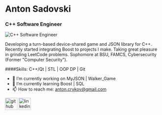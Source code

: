 # Anton Sadovski
### C++ Software Engineer
![C++ Software Engineer](https://arturssmirnovs.github.io/github-profile-readme-generator/images/banner.png)

Developing a turn-based device-shared game and JSON library for C++. Recently started integrating Boost to projects I make.
Taking great pleasure in grinding LeetCode problems.
Sophomore at BSU, FAMCS, Cybersecurity (Former "Computer Security").



####Skills: C++/Qt | STL | OOP DP | Git

- 🔭 I’m currently working on MyJSON | Walker_Game 
- 🌱 I’m currently learning Boost | SQL 
- 📫 How to reach me: anton.crykov@gmail.com 


[<img src='https://cdn.jsdelivr.net/npm/simple-icons@3.0.1/icons/github.svg' alt='github' height='40'>](https://github.com/Crucinio)  [<img src='https://cdn.jsdelivr.net/npm/simple-icons@3.0.1/icons/linkedin.svg' alt='linkedin' height='40'>](https://www.linkedin.com/in/anton-sadovski-8b50122b0/)  

